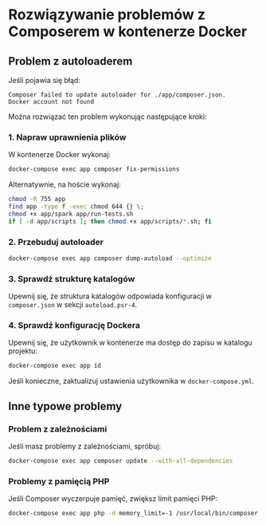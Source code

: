 # Rozwiązywanie problemów z Composerem w kontenerze Docker

## Problem z autoloaderem

Jeśli pojawia się błąd:
```
Composer failed to update autoloader for ./app/composer.json.
Docker account not found
```

Można rozwiązać ten problem wykonując następujące kroki:

### 1. Napraw uprawnienia plików

W kontenerze Docker wykonaj:

```bash
docker-compose exec app composer fix-permissions
```

Alternatywnie, na hoście wykonaj:

```bash
chmod -R 755 app
find app -type f -exec chmod 644 {} \;
chmod +x app/spark app/run-tests.sh
if [ -d app/scripts ]; then chmod +x app/scripts/*.sh; fi
```

### 2. Przebuduj autoloader

```bash
docker-compose exec app composer dump-autoload --optimize
```

### 3. Sprawdź strukturę katalogów

Upewnij się, że struktura katalogów odpowiada konfiguracji w `composer.json` w sekcji `autoload.psr-4`.

### 4. Sprawdź konfigurację Dockera

Upewnij się, że użytkownik w kontenerze ma dostęp do zapisu w katalogu projektu:

```bash
docker-compose exec app id
```

Jeśli konieczne, zaktualizuj ustawienia użytkownika w `docker-compose.yml`.

## Inne typowe problemy

### Problem z zależnościami

Jeśli masz problemy z zależnościami, spróbuj:

```bash
docker-compose exec app composer update --with-all-dependencies
```

### Problemy z pamięcią PHP

Jeśli Composer wyczerpuje pamięć, zwiększ limit pamięci PHP:

```bash
docker-compose exec app php -d memory_limit=-1 /usr/local/bin/composer update
```
